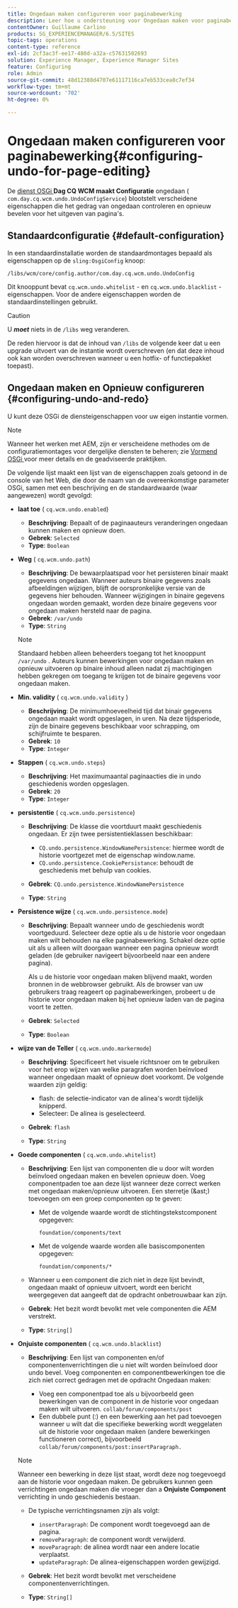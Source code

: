 ```yaml
---
title: Ongedaan maken configureren voor paginabewerking
description: Leer hoe u ondersteuning voor Ongedaan maken voor paginabewerking in AEM configureert.
contentOwner: Guillaume Carlino
products: SG_EXPERIENCEMANAGER/6.5/SITES
topic-tags: operations
content-type: reference
exl-id: 2cf3ac3f-ee17-480d-a32a-c57631502693
solution: Experience Manager, Experience Manager Sites
feature: Configuring
role: Admin
source-git-commit: 48d12388d4707e61117116ca7eb533cea8c7ef34
workflow-type: tm+mt
source-wordcount: '702'
ht-degree: 0%

---
```


# Ongedaan maken configureren voor paginabewerking{#configuring-undo-for-page-editing}

De [ dienst OSGi ](/help/sites-deploying/configuring-osgi.md) **Dag CQ WCM maakt Configuratie** ongedaan ( `com.day.cq.wcm.undo.UndoConfigService`) blootstelt verscheidene eigenschappen die het gedrag van ongedaan controleren en opnieuw bevelen voor het uitgeven van pagina&#39;s.

## Standaardconfiguratie {#default-configuration}

In een standaardinstallatie worden de standaardmontages bepaald als eigenschappen op de `sling:OsgiConfig` knoop:

`/libs/wcm/core/config.author/com.day.cq.wcm.undo.UndoConfig`

Dit knooppunt bevat `cq.wcm.undo.whitelist` - en `cq.wcm.undo.blacklist` -eigenschappen. Voor de andere eigenschappen worden de standaardinstellingen gebruikt.

>[!CAUTION]
>
>U ***moet*** niets in de `/libs` weg veranderen.
>
>De reden hiervoor is dat de inhoud van `/libs` de volgende keer dat u een upgrade uitvoert van de instantie wordt overschreven (en dat deze inhoud ook kan worden overschreven wanneer u een hotfix- of functiepakket toepast).

## Ongedaan maken en Opnieuw configureren {#configuring-undo-and-redo}

U kunt deze OSGi de diensteigenschappen voor uw eigen instantie vormen.

>[!NOTE]
>
>Wanneer het werken met AEM, zijn er verscheidene methodes om de configuratiemontages voor dergelijke diensten te beheren; zie [ Vormend OSGi ](/help/sites-deploying/configuring-osgi.md) voor meer details en de geadviseerde praktijken.

De volgende lijst maakt een lijst van de eigenschappen zoals getoond in de console van het Web, die door de naam van de overeenkomstige parameter OSGi, samen met een beschrijving en de standaardwaarde (waar aangewezen) wordt gevolgd:

* **laat toe**
( `cq.wcm.undo.enabled`)

   * **Beschrijving**: Bepaalt of de paginaauteurs veranderingen ongedaan kunnen maken en opnieuw doen.
   * **Gebrek**: `Selected`
   * **Type**: `Boolean`

* **Weg**
( `cq.wcm.undo.path`)

   * **Beschrijving**: De bewaarplaatspad voor het persisteren binair maakt gegevens ongedaan. Wanneer auteurs binaire gegevens zoals afbeeldingen wijzigen, blijft de oorspronkelijke versie van de gegevens hier behouden. Wanneer wijzigingen in binaire gegevens ongedaan worden gemaakt, worden deze binaire gegevens voor ongedaan maken hersteld naar de pagina.
   * **Gebrek**: `/var/undo`
   * **Type**: `String`

  >[!NOTE]
  >
  >Standaard hebben alleen beheerders toegang tot het knooppunt `/var/undo` . Auteurs kunnen bewerkingen voor ongedaan maken en opnieuw uitvoeren op binaire inhoud alleen nadat zij machtigingen hebben gekregen om toegang te krijgen tot de binaire gegevens voor ongedaan maken.

* **Min. validity**
( `cq.wcm.undo.validity` )

   * **Beschrijving**: De minimumhoeveelheid tijd dat binair gegevens ongedaan maakt wordt opgeslagen, in uren. Na deze tijdsperiode, zijn de binaire gegevens beschikbaar voor schrapping, om schijfruimte te besparen.
   * **Gebrek**: `10`
   * **Type**: `Integer`

* **Stappen**
( `cq.wcm.undo.steps`)

   * **Beschrijving**: Het maximumaantal paginaacties die in undo geschiedenis worden opgeslagen.
   * **Gebrek**: `20`
   * **Type**: `Integer`

* **persistentie**
( `cq.wcm.undo.persistence`)

   * **Beschrijving**: De klasse die voortduurt maakt geschiedenis ongedaan. Er zijn twee persistentieklassen beschikbaar:

      * `CQ.undo.persistence.WindowNamePersistence`: hiermee wordt de historie voortgezet met de eigenschap window.name.
      * `CQ.undo.persistence.CookiePersistance`: behoudt de geschiedenis met behulp van cookies.

   * **Gebrek**: `CQ.undo.persistence.WindowNamePersistence`
   * **Type**: `String`

* **Persistence wijze**
( `cq.wcm.undo.persistence.mode`)

   * **Beschrijving**: Bepaalt wanneer undo de geschiedenis wordt voortgeduurd. Selecteer deze optie als u de historie voor ongedaan maken wilt behouden na elke paginabewerking. Schakel deze optie uit als u alleen wilt doorgaan wanneer een pagina opnieuw wordt geladen (de gebruiker navigeert bijvoorbeeld naar een andere pagina).

     Als u de historie voor ongedaan maken blijvend maakt, worden bronnen in de webbrowser gebruikt. Als de browser van uw gebruikers traag reageert op paginabewerkingen, probeert u de historie voor ongedaan maken bij het opnieuw laden van de pagina voort te zetten.

   * **Gebrek**: `Selected`
   * **Type**: `Boolean`

* **wijze van de Teller**
( `cq.wcm.undo.markermode`)

   * **Beschrijving**: Specificeert het visuele richtsnoer om te gebruiken voor het erop wijzen van welke paragrafen worden beïnvloed wanneer ongedaan maakt of opnieuw doet voorkomt. De volgende waarden zijn geldig:

      * flash: de selectie-indicator van de alinea&#39;s wordt tijdelijk knipperd.
      * Selecteer: De alinea is geselecteerd.

   * **Gebrek**: `flash`
   * **Type**: `String`

* **Goede componenten**
( `cq.wcm.undo.whitelist`)

   * **Beschrijving**: Een lijst van componenten die u door wilt worden beïnvloed ongedaan maken en bevelen opnieuw doen. Voeg componentpaden toe aan deze lijst wanneer deze correct werken met ongedaan maken/opnieuw uitvoeren. Een sterretje (&amp;ast;) toevoegen om een groep componenten op te geven:

      * Met de volgende waarde wordt de stichtingstekstcomponent opgegeven:

        `foundation/components/text`

      * Met de volgende waarde worden alle basiscomponenten opgegeven:

        `foundation/components/*`

   * Wanneer u een component die zich niet in deze lijst bevindt, ongedaan maakt of opnieuw uitvoert, wordt een bericht weergegeven dat aangeeft dat de opdracht onbetrouwbaar kan zijn.

   * **Gebrek**: Het bezit wordt bevolkt met vele componenten die AEM verstrekt.
   * **Type**: `String[]`

* **Onjuiste componenten**
( `cq.wcm.undo.blacklist`)

   * **Beschrijving**: Een lijst van componenten en/of componentenverrichtingen die u niet wilt worden beïnvloed door undo bevel. Voeg componenten en componentbewerkingen toe die zich niet correct gedragen met de opdracht Ongedaan maken:

      * Voeg een componentpad toe als u bijvoorbeeld geen bewerkingen van de component in de historie voor ongedaan maken wilt uitvoeren. `collab/forum/components/post`
      * Een dubbele punt (:) en een bewerking aan het pad toevoegen wanneer u wilt dat die specifieke bewerking wordt weggelaten uit de historie voor ongedaan maken (andere bewerkingen functioneren correct), bijvoorbeeld `collab/forum/components/post:insertParagraph.`

  >[!NOTE]
  >
  >Wanneer een bewerking in deze lijst staat, wordt deze nog toegevoegd aan de historie voor ongedaan maken. De gebruikers kunnen geen verrichtingen ongedaan maken die vroeger dan a **Onjuiste Component** verrichting in undo geschiedenis bestaan.

   * De typische verrichtingsnamen zijn als volgt:

      * `insertParagraph`: De component wordt toegevoegd aan de pagina.
      * `removeParagraph`: de component wordt verwijderd.
      * `moveParagraph`: de alinea wordt naar een andere locatie verplaatst.
      * `updateParagraph`: De alinea-eigenschappen worden gewijzigd.

   * **Gebrek**: Het bezit wordt bevolkt met verscheidene componentenverrichtingen.
   * **Type**: `String[]`
